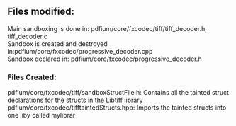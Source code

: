 ## Files modified:
Main sandboxing is done in: pdfium/core/fxcodec/tiff/tiff_decoder.h, tiff_decoder.c <br>
Sandbox is created and destroyed in:pdfium/core/fxcodec/progressive_decoder.cpp<br>
Sandbox declared in: pdfium/core/fxcodec/progressive_decoder.h<br>

### Files Created:
pdfium/core/fxcodec/tiff/sandboxStructFile.h: Contains all the tainted struct declarations for the structs in the Libtiff library<br>
pdfium/core/fxcodec/tifftaintedStructs.hpp: Imports the tainted structs into one liby called mylibrar<br>